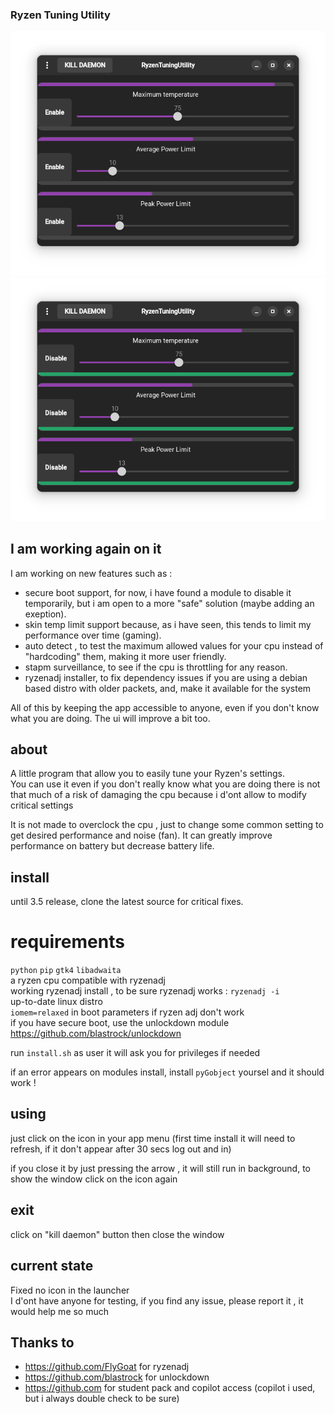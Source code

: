 ### Ryzen Tuning Utility

<img src="screens/1.png">  
<img src="screens/2.png">    

## I am working again on it
I am working on new features such as :
- secure boot support, for now, i have found a module to disable it temporarily, but i am open to a more "safe" solution (maybe adding an exeption).   
- skin temp limit support because, as i have seen, this tends to limit my performance over time (gaming).   
- auto detect , to test the maximum allowed values for your cpu instead of "hardcoding" them, making it more user friendly.
- stapm surveillance, to see if the cpu is throttling for any reason.
- ryzenadj installer, to fix dependency issues if you are using a debian based distro with older packets, and, make it available for the system

All of this by keeping the app accessible to anyone, even if you don't know what you are doing.
The ui will improve a bit too.

## about
A little program that allow you to easily tune your Ryzen's settings.    
You can use it even if you don't really know what you are doing there is not that much of a risk of damaging the cpu because i d'ont allow to modify critical settings

It is not made to overclock the cpu , just to change some common setting to get desired performance and noise (fan). It can greatly improve performance on battery but decrease battery life.


## install
until 3.5 release, clone the latest source for critical fixes.
# requirements
`python` `pip` `gtk4` `libadwaita`    
a ryzen cpu compatible with ryzenadj   
working ryzenadj install , to be sure ryzenadj works : `ryzenadj -i`   
up-to-date linux distro   
`iomem=relaxed` in boot parameters if ryzen adj don't work   
if you have secure boot, use the unlockdown module https://github.com/blastrock/unlockdown

run `install.sh` as user
it will ask you for privileges if needed

if an error appears on modules install, install `pyGobject` yoursel and it should work !

## using
just click on the icon in your app menu (first time install it will need to refresh, if it don't appear after 30 secs log out and in)

if you close it by just pressing the arrow , it will still run in background, to show the window click on the icon again

## exit
click on "kill daemon" button then close the window

## current state
Fixed no icon in the launcher  
I d'ont have anyone for testing, if you find any issue, please report it , it would help me so much 

## Thanks to
- https://github.com/FlyGoat for ryzenadj
- https://github.com/blastrock for unlockdown
- https://github.com for student pack and copilot access (copilot i used, but i always double check to be sure)